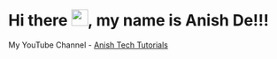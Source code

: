 # Hi there <img src="https://raw.githubusercontent.com/MartinHeinz/MartinHeinz/master/wave.gif" width="30px">, my name is Anish De!!!

My YouTube Channel - [Anish Tech Tutorials](https://youtube.com/anishtechtutorials)
